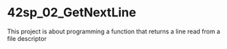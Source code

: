 # 42sp_02_GetNextLine
This project is about programming a function that returns a line read from a file descriptor
